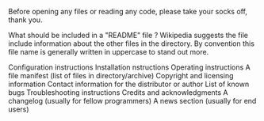 <!-- This README file is for practice. -->

Before opening any files or reading any code, please take your socks off, thank you.

<!-- Introduction -->
What should be included in a "README" file ? Wikipedia suggests the file include information about the other files in the directory. By convention this file name is generally written in uppercase to stand out more.

<!-- Contents to inclue  -->

Configuration instructions
Installation nstructions
Operating instructions
A file manifest (list of files in directory/archive)
Copyright and licensing information
Contact information for the distributor or author
List of known bugs
Troubleshooting instructions
Credits and acknowledgments 
A changelog (usually for fellow programmers)
A news section (usually for end users)